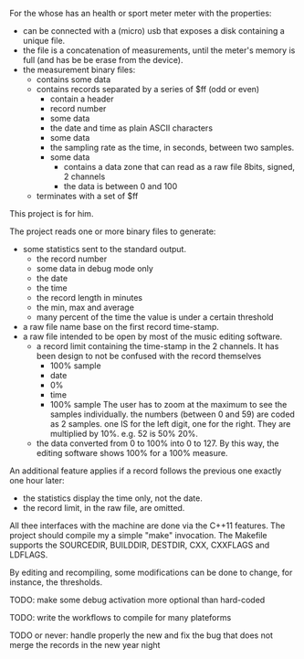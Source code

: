 For the whose has an health or sport meter meter with the properties:
* can be connected with a (micro) usb that exposes a disk containing a unique file.
* the file is a concatenation of measurements, until the meter's memory is full (and has be be erase from the device).
* the measurement binary files:
  * contains some data
  * contains records separated by a series of $ff (odd or even)
    * contain a header
    * record number
    * some data
    * the date and time as plain ASCII characters
    * some data
    * the sampling rate as the time, in seconds, between two samples.
    * some data
      * contains a data zone that can read as a raw file 8bits, signed, 2 channels
      * the data is between 0 and 100
  * terminates with a set of $ff

This project is for him.




The project reads one or more binary files to generate:
* some statistics sent to the standard output.
  * the record number
  * some data in debug mode only
  * the date
  * the time
  * the record length in minutes
  * the min, max and average
  * many percent of the time the value is under a certain threshold
* a raw file name base on the first record time-stamp.
* a raw file intended to be open by most of the music editing software.
  * a record limit containing the time-stamp in the 2 channels. It has been design to not be confused with the record themselves
    * 100% sample
    * date
    * 0%
    * time
    * 100% sample
	The user has to zoom at the maximum to see the samples individually.
    the numbers (between 0 and 59) are coded as 2 samples. one IS for the left digit, one for the right. They are multiplied by 10%. e.g. 52 is 50% 20%.
  * the data converted from 0 to 100% into 0 to 127. By this way, the editing software shows 100% for a 100% measure.

An additional feature applies if a record follows the previous one exactly one hour later:
* the statistics display the time only, not the date.
* the record limit, in the raw file, are omitted.

All thee interfaces with the machine are done via the C++11 features. The project should compile my a simple "make" invocation.
The Makefile supports the SOURCEDIR, BUILDDIR, DESTDIR, CXX, CXXFLAGS and LDFLAGS. 

By editing and recompiling, some modifications can be done to change, for instance, the thresholds.

TODO: make some debug activation more optional than hard-coded

TODO: write the workflows to compile for many plateforms

TODO or never: handle properly the new and fix the bug that does not merge the records in the new year night

